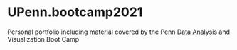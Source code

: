 # UPenn.bootcamp2021
Personal portfolio including material covered by the Penn Data Analysis and Visualization Boot Camp
